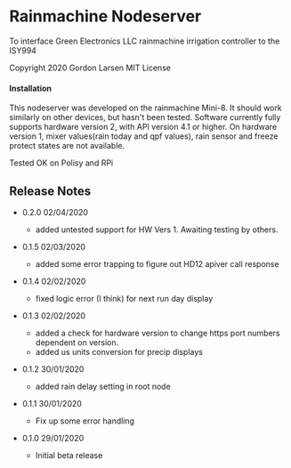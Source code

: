 # Rainmachine Nodeserver
To interface Green Electronics LLC rainmachine irrigation controller to the ISY994

Copyright 2020 Gordon Larsen MIT License

#### Installation

This nodeserver was developed on the rainmachine Mini-8. It should work similarly on other devices, 
    but hasn't been tested.
Software currently fully supports hardware version 2, with API version 4.1 or higher.
On hardware version 1, mixer values(rain today and qpf values), rain sensor and freeze protect states are not available.
 
Tested OK on Polisy and RPi



## Release Notes
- 0.2.0 02/04/2020
    - added untested support for HW Vers 1. Awaiting testing by others.
    
- 0.1.5 02/03/2020
    - added some error trapping to figure out HD12 apiver call
        response

- 0.1.4 02/02/2020
    - fixed logic error (I think) for next  run day display

- 0.1.3 02/02/2020
    - added a check for hardware version to change https port
        numbers dependent on version.
    - added us units conversion for precip displays
 
- 0.1.2 30/01/2020
    - added rain delay setting in root node

- 0.1.1 30/01/2020
    - Fix up some error handling
    
- 0.1.0 29/01/2020 
    - Initial beta release